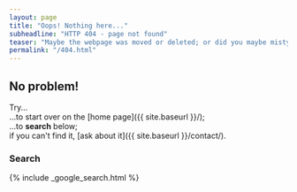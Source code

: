 ```yaml
---
layout: page
title: "Oops! Nothing here..."
subheadline: "HTTP 404 - page not found"
teaser: "Maybe the webpage was moved or deleted; or did you maybe mistype the link?"
permalink: "/404.html"
---
```

## No problem!

Try...  
...to start over on the [home page]({{ site.baseurl }}/);  
...to **search** below;  
if you can't find it, [ask about it]({{ site.baseurl }}/contact/).

### Search

{% include _google_search.html %}
